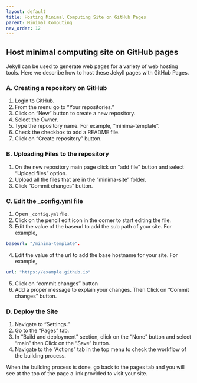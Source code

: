 ```yaml
---
layout: default
title: Hosting Minimal Computing Site on GitHub Pages
parent: Minimal Computing
nav_order: 12
---
```


## Host minimal computing site on GitHub pages 
Jekyll can be used to generate web pages for a variety of web hosting tools. Here we describe how to host these Jekyll pages with GitHub Pages.

### A. Creating a repository on GitHub
1. Login to GitHub. 
2. From the menu go to “Your repositories.” 
3. Click on “New” button to create a new repository. 
4. Select the Owner. 
5. Type the repository name. For example, “minima-template”.
6. Check the checkbox to add a README file. 
7. Click on “Create repository” button. 

### B. Uploading Files to the repository

1. On the new repository main page click on “add file” button and select “Upload files” option. 
2. Upload all the files that are in the “minima-site” folder. 
3. Click “Commit changes” button. 

### C. Edit the _config.yml file
1. Open `_config.yml` file. 
2. Click on the pencil edit icon in the corner to start editing the file. 
3. Edit the value of the baseurl to add the sub path of your site. For example,
```yaml
baseurl: "/minima-template". 
```
4. Edit the value of the url to add the base hostname for your site. For example,
```yaml
url: "https://example.github.io" 
```
5. Click on “commit changes” button 
6. Add a proper message to explain your changes. Then Click on “Commit changes” button. 

### D. Deploy the Site 

1. Navigate to “Settings.” 
2. Go to the “Pages” tab. 
3. In “Build and deployment” section, click on the “None” button and select “main” then Click on the “Save” button. 
4. Navigate to the “Actions” tab in the top menu to check the workflow of the building process. 

When the building process is done, go back to the pages tab and you will see at the top of the page a link provided to visit your site. 
